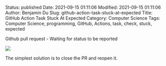 Status: published
Date: 2021-09-15 01:11:06
Modified: 2021-09-15 01:11:06
Author: Benjamin Du
Slug: github-action-task-stuck-at-expected
Title: GitHub Action Task Stuck At Expected
Category: Computer Science
Tags: Computer Science, programming, GitHub, Actions, task, check, stuck, expected



Github pull request - Waiting for status to be reported

![](https://i.stack.imgur.com/xHqbI.png)

The simplest solution is to close the PR and reopen it.